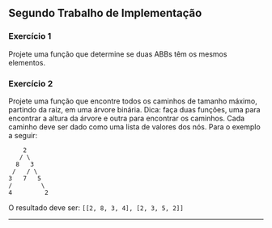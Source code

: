 ## Segundo Trabalho de Implementação

### Exercício 1

Projete uma função que determine se duas ABBs têm os mesmos elementos.

### Exercício 2

Projete uma função que encontre todos os caminhos de tamanho máximo, partindo da raiz, em uma árvore binária. Dica: faça duas funções, uma para encontrar a altura da árvore e outra para encontrar os caminhos. Cada caminho deve ser dado como uma lista de valores dos nós. Para o exemplo a seguir:

```
    2
   / \
  8   3
 /   / \
3   7   5
/        \
4         2
```

O resultado deve ser: `[[2, 8, 3, 4], [2, 3, 5, 2]]`

--- 
